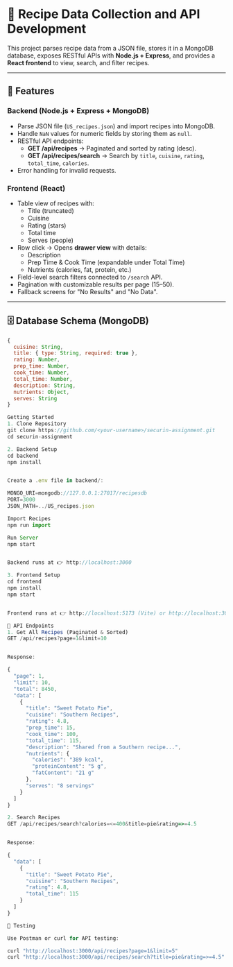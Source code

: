 # 🍲 Recipe Data Collection and API Development

This project parses recipe data from a JSON file, stores it in a MongoDB database, exposes RESTful APIs with **Node.js + Express**, and provides a **React frontend** to view, search, and filter recipes.

---

## 📌 Features

### Backend (Node.js + Express + MongoDB)
- Parse JSON file (`US_recipes.json`) and import recipes into MongoDB.
- Handle `NaN` values for numeric fields by storing them as `null`.
- RESTful API endpoints:
  - **GET /api/recipes** → Paginated and sorted by rating (desc).
  - **GET /api/recipes/search** → Search by `title`, `cuisine`, `rating`, `total_time`, `calories`.
- Error handling for invalid requests.

### Frontend (React)
- Table view of recipes with:
  - Title (truncated)
  - Cuisine
  - Rating (stars)
  - Total time
  - Serves (people)
- Row click → Opens **drawer view** with details:
  - Description
  - Prep Time & Cook Time (expandable under Total Time)
  - Nutrients (calories, fat, protein, etc.)
- Field-level search filters connected to `/search` API.
- Pagination with customizable results per page (15–50).
- Fallback screens for "No Results" and "No Data".

---

## 🗄️ Database Schema (MongoDB)

```js
{
  cuisine: String,
  title: { type: String, required: true },
  rating: Number,
  prep_time: Number,
  cook_time: Number,
  total_time: Number,
  description: String,
  nutrients: Object,
  serves: String
}

Getting Started
1. Clone Repository
git clone https://github.com/<your-username>/securin-assignment.git
cd securin-assignment

2. Backend Setup
cd backend
npm install


Create a .env file in backend/:

MONGO_URI=mongodb://127.0.0.1:27017/recipesdb
PORT=3000
JSON_PATH=../US_recipes.json

Import Recipes
npm run import

Run Server
npm start


Backend runs at 👉 http://localhost:3000

3. Frontend Setup
cd frontend
npm install
npm start


Frontend runs at 👉 http://localhost:5173 (Vite) or http://localhost:3001 (CRA)

📡 API Endpoints
1. Get All Recipes (Paginated & Sorted)
GET /api/recipes?page=1&limit=10


Response:

{
  "page": 1,
  "limit": 10,
  "total": 8450,
  "data": [
    {
      "title": "Sweet Potato Pie",
      "cuisine": "Southern Recipes",
      "rating": 4.8,
      "prep_time": 15,
      "cook_time": 100,
      "total_time": 115,
      "description": "Shared from a Southern recipe...",
      "nutrients": {
        "calories": "389 kcal",
        "proteinContent": "5 g",
        "fatContent": "21 g"
      },
      "serves": "8 servings"
    }
  ]
}

2. Search Recipes
GET /api/recipes/search?calories=<=400&title=pie&rating=>=4.5


Response:

{
  "data": [
    {
      "title": "Sweet Potato Pie",
      "cuisine": "Southern Recipes",
      "rating": 4.8,
      "total_time": 115
    }
  ]
}

🧪 Testing

Use Postman or curl for API testing:

curl "http://localhost:3000/api/recipes?page=1&limit=5"
curl "http://localhost:3000/api/recipes/search?title=pie&rating=>=4.5"
